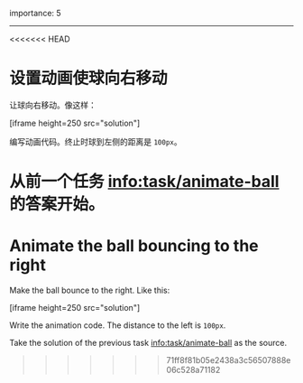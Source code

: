 importance: 5

---

<<<<<<< HEAD
# 设置动画使球向右移动

让球向右移动。像这样：

[iframe height=250 src="solution"]

编写动画代码。终止时球到左侧的距离是 `100px`。

从前一个任务 <info:task/animate-ball> 的答案开始。
=======
# Animate the ball bouncing to the right

Make the ball bounce to the right. Like this:

[iframe height=250 src="solution"]

Write the animation code. The distance to the left is `100px`.

Take the solution of the previous task <info:task/animate-ball> as the source.
>>>>>>> 71ff8f81b05e2438a3c56507888e06c528a71182
